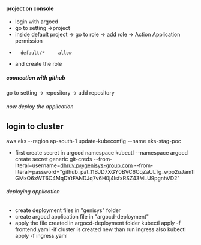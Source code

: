 
####  project on console
- login with argocd
- go to setting ->project
- inside default project -> go to role -> add role ->
Action Application     permission
*       default/*     allow

- and create the role



##### coonection with github
go to setting -> repository -> add repository

###### now deploy the application
## login to cluster
aws eks --region ap-south-1 update-kubeconfig --name eks-stag-poc
- first create secret in argocd namespace
kubectl --namespace argocd create secret generic git-creds --from-literal=username=dhruv.p@genisys-group.com 
 --from-literal=password="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"



###### deploying application

- create deployment files in "genisys" folder
- create argocd application file in "argocd-deployment"
- apply the file created in argocd-deployment folder
        kubectl apply -f frontend.yaml
-if cluster is created new than run ingress also
        kubectl apply -f ingress.yaml